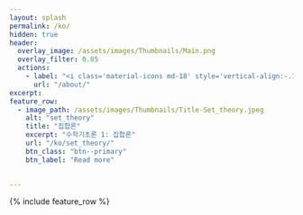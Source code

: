 ```yaml
---
layout: splash
permalink: /ko/
hidden: true
header:
  overlay_image: /assets/images/Thumbnails/Main.png
  overlay_filter: 0.85
  actions:
    - label: "<i class='material-icons md-18' style='vertical-align:-.1em'>&#xE873;</i>  About this site"
      url: "/about/"
excerpt: 
feature_row:
  - image_path: /assets/images/Thumbnails/Title-Set_theory.jpeg
    alt: "set_theory"
    title: "집합론"
    excerpt: "수학기초론 1: 집합론"
    url: "/ko/set_theory/"
    btn_class: "btn--primary"
    btn_label: "Read more"
  

---
```

{% include feature_row %}
